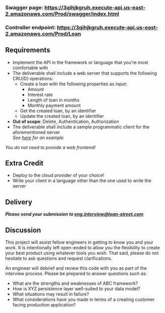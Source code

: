 
### Swagger page: https://3qihjkgruh.execute-api.us-east-2.amazonaws.com/Prod/swagger/index.html
### Controller endpoint: https://3qihjkgruh.execute-api.us-east-2.amazonaws.com/Prod/Loan

## Requirements
* Implement the API in the framework or language that you're most comfortable with
* The deliverable shall include a web server that supports the following CRU(D) operations:
    * Create a loan with the following properties as input:
        * Amount
        * Interest rate
        * Length of loan in months
        * Monthly payment amount
    * Get the created loan, by an identifier
    * Update the created loan, by an identifier
* **Out of scope**: Delete, Authentication, Authorization
* The deliverable shall include a sample programmatic client for the aforementioned server  
_See [here](https://github.com/PyGithub/PyGithub) for an example_

_You do not need to provide a web frontend!_

## Extra Credit
* Deploy to the cloud provider of your choice!
* Write your client in a language other than the one used to write the server

## Delivery
_**Please send your submission to eng.interview@loan-street.com**_
## Discussion

This project will assist fellow engineers in getting to know you and your work.
It is intentionally left open-ended to allow you the flexibility to create your
best product using whatever tools you wish.
That said, please do not hesitate to ask questions and request clarifications.

An engineer will debrief and review this code with you as part of the
interview process.  Please be prepared to answer questions such as:
* What are the strengths and weaknesses of ABC framework?
* How is XYZ persistence layer well-suited to your data model?
* What situations may result in failure?
* What considerations have you made in terms of a creating customer facing production application?